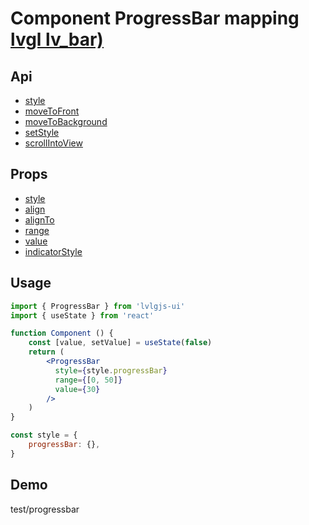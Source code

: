 # Component ProgressBar mapping [lvgl lv_bar)](https://docs.lvgl.io/master/widgets/bar.html)

## Api
- [style](../api/style.md)
- [moveToFront](../api/moveToFront.md)
- [moveToBackground](../api/moveToBackground.md)
- [setStyle](../api/setStyle.md)
- [scrollIntoView](../api/scrollIntoView.md)

## Props
- [style](../props/style.md)
- [align](../props/align.md)
- [alignTo](../props/alignTo.md)
- [range](../props/range.md)
- [value](../props/value/2.md)
- [indicatorStyle](../props/indicatorStyle.md)

## Usage
```jsx
import { ProgressBar } from 'lvlgjs-ui'
import { useState } from 'react'

function Component () {
    const [value, setValue] = useState(false)
    return (
        <ProgressBar
          style={style.progressBar}
          range={[0, 50]}
          value={30}
        />
    )
}

const style = {
    progressBar: {},
}
```

## Demo
test/progressbar
